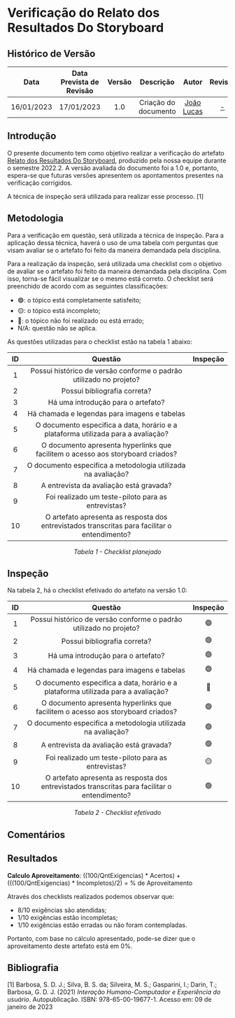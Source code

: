 # Verificação do Relato dos Resultados Do Storyboard
## <a>Histórico de Versão</a>
|    Data    | Data Prevista de Revisão | Versão |      Descrição       |                   Autor                    |         Revisor          |
| :--------: | :----------------------: | :----: | :------------------: | :----------------------------------------: | :----------------------: |
| 16/01/2023 |        17/01/2023        |  1.0   | Criação do documento | [João Lucas](https://github.com/HacKairos) | [-](https://github.com/) |

## <a>Introdução</a>
O presente documento tem como objetivo realizar a verificação do artefato [Relato dos Resultados Do Storyboard](../../../DesignAvaliacaoDesen/Nivel1/Storyboard/VerificacaoRelato.md), produzido pela nossa equipe durante o semestre 2022.2. A versão avaliada do documento foi a 1.0 e, portanto, espera-se que futuras versões apresentem os apontamentos presentes na verificação corrigidos.

A técnica de inspeção será utilizada para realizar esse processo. [1]

## <a>Metodologia</a>
Para a verificação em questão, será utilizada a técnica de inspeção. Para a aplicação dessa técnica, haverá o uso de uma tabela com perguntas que visam avaliar se o artefato foi feito da maneira demandada pela disciplina.

Para a realização da inspeção, será utilizada uma checklist com o objetivo de avaliar se o artefato foi feito da maneira demandada pela disciplina. Com isso, torna-se fácil visualizar se o mesmo está correto. O checklist será preenchido de acordo com as seguintes classificações:

* 🟢: o tópico está completamente satisfeito;
* 🟡: o tópico está incompleto;
* 🔴: o tópico não foi realizado ou está errado;
* N/A: questão não se aplica.

As questões utilizadas para o checklist estão na tabela 1 abaixo:

<center>

|  ID   |                                            Questão                                            | Inspeção |
| :---: | :-------------------------------------------------------------------------------------------: | :------: |
|   1   |              Possui histórico de versão conforme o padrão utilizado no projeto?               |          |
|   2   |                                 Possui bibliografia correta?                                  |          |
|   3   |                              Há uma introdução para o artefato?                               |          |
|   4   |                         Há chamada e legendas para imagens e tabelas                          |          |
|   5   |       O documento especifica a data, horário e a plataforma utilizada para a avaliação?       |          |
|   6   |        O documento apresenta hyperlinks que facilitem o acesso aos storyboard criados?        |          |
|   7   |                 O documento especifica a metodologia utilizada na avaliação?                  |          |
|   8   |                            A entrevista da avaliação está gravada?                            |          |
|   9   |                      Foi realizado um teste-piloto para as entrevistas?                       |          |
|  10   | O artefato apresenta as resposta dos entrevistados transcritas para facilitar o entendimento? |          |



  
*Tabela 1 - Checklist planejado*

</center>

## <a>Inspeção</a>

Na tabela 2, há o checklist efetivado do artefato na versão 1.0:

<center>

|  ID   |                                            Questão                                            | Inspeção |
| :---: | :-------------------------------------------------------------------------------------------: | :------: |
|   1   |              Possui histórico de versão conforme o padrão utilizado no projeto?               |    🟢     |
|   2   |                                 Possui bibliografia correta?                                  |    🟢     |
|   3   |                              Há uma introdução para o artefato?                               |    🟢     |
|   4   |                         Há chamada e legendas para imagens e tabelas                          |    🟢     |
|   5   |       O documento especifica a data, horário e a plataforma utilizada para a avaliação?       |    🔴     |
|   6   |        O documento apresenta hyperlinks que facilitem o acesso aos storyboard criados?        |    🟢     |
|   7   |                 O documento especifica a metodologia utilizada na avaliação?                  |    🟢     |
|   8   |                            A entrevista da avaliação está gravada?                            |    🟢     |
|   9   |                      Foi realizado um teste-piloto para as entrevistas?                       |    🟡     |
|  10   | O artefato apresenta as resposta dos entrevistados transcritas para facilitar o entendimento? |    🟢     |



  
*Tabela 2 - Checklist efetivado*

</center>

## <a>Comentários</a>


## <a>Resultados</a>
<a>**Calculo Aproveitamento**</a>: ((100/QntExigencias) * Acertos) + (((100/QntExigencias) * Incompletos)/2) = % de Aproveitamento

Através dos checklists realizados podemos observar que:

* 8/10 exigências são atendidas;
* 1/10 exigências estão incompletas;
* 1/10 exigências estão erradas ou não foram contempladas.

Portanto, com base no cálculo apresentado, pode-se dizer que o aproveitamento deste artefato está em 0%.

## <a>Bibliografia</a>

[1] Barbosa, S. D. J.; Silva, B. S. da; Silveira, M. S.; Gasparini, I.; Darin, T.; Barbosa, G. D. J. (2021) _Interação Humano-Computador e Experiência do usuário_. Autopublicação. ISBN: 978-65-00-19677-1. Acesso em: 09 de janeiro de 2023